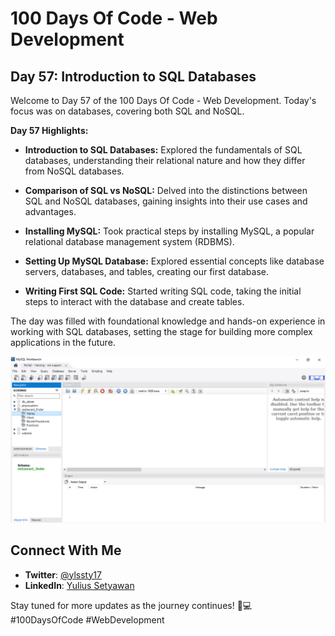 # 100 Days Of Code - Web Development

## Day 57: Introduction to SQL Databases

Welcome to Day 57 of the 100 Days Of Code - Web Development. Today's focus was on databases, covering both SQL and NoSQL.

**Day 57 Highlights:**

- **Introduction to SQL Databases:** Explored the fundamentals of SQL databases, understanding their relational nature and how they differ from NoSQL databases.

- **Comparison of SQL vs NoSQL:** Delved into the distinctions between SQL and NoSQL databases, gaining insights into their use cases and advantages.

- **Installing MySQL:** Took practical steps by installing MySQL, a popular relational database management system (RDBMS).

- **Setting Up MySQL Database:** Explored essential concepts like database servers, databases, and tables, creating our first database.

- **Writing First SQL Code:** Started writing SQL code, taking the initial steps to interact with the database and create tables.

The day was filled with foundational knowledge and hands-on experience in working with SQL databases, setting the stage for building more complex applications in the future.

![Day 57 Preview](preview.png)

## Connect With Me

- **Twitter**: [@ylssty17](https://twitter.com/ylssty17)
- **LinkedIn**: [Yulius Setyawan](https://linkedin.com/in/yulius17)

Stay tuned for more updates as the journey continues! 🚀💻 #100DaysOfCode #WebDevelopment
